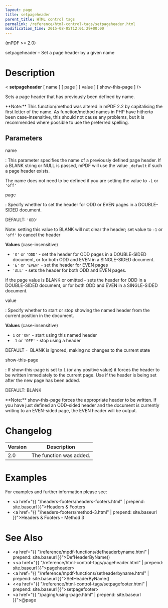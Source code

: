 ```yaml
---
layout: page
title: setpageheader
parent_title: HTML control tags
permalink: /reference/html-control-tags/setpageheader.html
modification_time: 2015-08-05T12:01:29+00:00
---
```


(mPDF >= 2.0)

setpageheader – Set a page header by a given name

# Description

&lt; **setpageheader** 
[ <span class="parameter">name</span> ] 
[ <span class="parameter">page</span> ] 
[ <span class="parameter">value</span> ] 
[ <span class="parameter">show-this-page</span> ] /&gt;

Sets a page header that has previously been defined by name.

<div class="alert alert-info" role="alert" markdown="1">
  **Note:** This function/method was altered in mPDF 2.2 by 
  capitalising the first letter of the name. As function/method names in PHP have hitherto been case-insensitive, 
  this should not cause any problems, but it is recommended where possible to use the preferred spelling.
</div>

## Parameters

<span class="parameter">name</span>

: This parameter specifies the name of a previously defined page header. If a <span class="smallblock">BLANK</span> 
  string or <span class="smallblock">NULL</span> is passed, mPDF will use the value `_default` if such a page header 
  exists.

  The <span class="parameter">name</span> does not need to be defined if you are setting the value to `-1` or `'off'`

<span class="parameter">page</span>

: Specify whether to set the header for <span class="smallblock">ODD</span> or <span class="smallblock">EVEN</span> 
  pages in a <span class="smallblock">DOUBLE-SIDED</span> document.

  <span class="smallblock">DEFAULT</span>: `'ODD'`

  Note: setting this value to <span class="smallblock">BLANK</span> will not clear the header; set 
  <span class="parameter">value</span> to `-1` or `'off'` to cancel the header

  **Values** (case-insensitive)

  * `'O'` or `'ODD'` - set the header for <span class="smallblock">ODD</span> pages in a <span class="smallblock">DOUBLE-SIDED</span> 
  document, or for both <span class="smallblock">ODD</span> and <span class="smallblock">EVEN</span> in a 
  <span class="smallblock">SINGLE-SIDED</span> document.
  * `'E'` or `'EVEN'` - set the header for <span class="smallblock">EVEN</span> pages
  * `'ALL'` - sets the header for both <span class="smallblock">ODD</span> and <span class="smallblock">EVEN</span> pages.

  If the <span class="parameter">page</span> value is <span class="smallblock">BLANK</span> or omitted - sets the 
  header for <span class="smallblock">ODD</span> in a <span class="smallblock">DOUBLE-SIDED</span> document, or for
  both <span class="smallblock">ODD</span> and <span class="smallblock">EVEN</span> in a 
  <span class="smallblock">SINGLE-SIDED</span> document.

<span class="parameter">value</span>

: Specify whether to start or stop showing the named header from the current position in the document.  
    
  **Values** (case-insensitive)

  * `1` or `'ON'` - start using this named header
  * `-1` or `'OFF'` - stop using a header

  <span class="smallblock">DEFAULT</span> -  <span class="smallblock">BLANK</span> is ignored, making no changes to the 
  current state

<span class="parameter">show-this-page</span>

: If <span class="parameter">show-this-page</span> is set to `1` (or any positive value) it forces the header to be 
  written immediately to the current page. Use if the header is being set after the new page has been added.

  <span class="smallblock">DEFAULT</span>: <span class="smallblock">BLANK</span>

  <div class="alert alert-info" role="alert" markdown="1">
    **Note:** <span class="parameter">show-this-page</span> forces the appropriate header to be written.
    If you have just defined an <span class="smallblock">ODD</span>-sided header and the document is currently writing 
    to an <span class="smallblock">EVEN</span>-sided page, the <span class="smallblock">EVEN</span> 
    header will be output.
  </div>

# Changelog

<table class="table">
<thead>
<tr> 
  <th>Version</th>
  <th>Description</th> 
</tr>
</thead>
<tbody>
<tr>
  <td>2.0</td>
  <td>The function was added.</td>
</tr>
</tbody>
</table>

# Examples

For examples and further information please see:

- <a href="{{ "/headers-footers/headers-footers.html" | prepend: site.baseurl }}">Headers & Footers</a>
- <a href="{{ "/headers-footers/method-3.html" | prepend: site.baseurl }}">Headers & Footers - Method 3</a>

# See Also

- <a href="{{ "/reference/mpdf-functions/defheaderbyname.html" | prepend: site.baseurl }}">DefHeaderByName()</a>
- &lt;<a href="{{ "/reference/html-control-tags/pageheader.html" | prepend: site.baseurl }}">pageheader</a>&gt;
- <a href="{{ "/reference/mpdf-functions/setheaderbyname.html" | prepend: site.baseurl }}">SetHeaderByName()</a>
- &lt;<a href="{{ "/reference/html-control-tags/setpagefooter.html" | prepend: site.baseurl }}">setpagefooter</a>&gt;
- <a href="{{ "/paging/using-page.html" | prepend: site.baseurl }}">@page</a>

